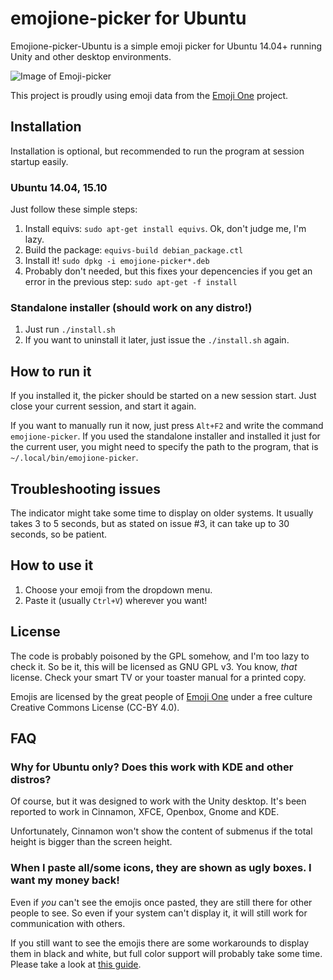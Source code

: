 # emojione-picker for Ubuntu

Emojione-picker-Ubuntu is a simple emoji picker for Ubuntu 14.04+ running Unity and other desktop environments.

![Image of Emoji-picker](https://raw.githubusercontent.com/gentakojima/emojione-picker-ubuntu/master/screenshot.png)

This project is proudly using emoji data from the [Emoji One](http://emojione.com/) project.

## Installation

Installation is optional, but recommended to run the program at session startup easily. 

### Ubuntu 14.04, 15.10

Just follow these simple steps:

  1. Install equivs: `sudo apt-get install equivs`. Ok, don't judge me, I'm lazy.
  2. Build the package: `equivs-build debian_package.ctl`
  3. Install it! `sudo dpkg -i emojione-picker*.deb`
  4. Probably don't needed, but this fixes your depencencies if you get an error in the previous step: `sudo apt-get -f install`

### Standalone installer (should work on any distro!)

  1. Just run `./install.sh`
  2. If you want to uninstall it later, just issue the `./install.sh` again.

## How to run it

If you installed it, the picker should be started on a new session start. Just close your current session, and start it again.

If you want to manually run it now, just press `Alt+F2` and write the command `emojione-picker`. If you used the standalone installer and installed it just for the current user, you might need to specify the path to the program, that is `~/.local/bin/emojione-picker`.

## Troubleshooting issues

The indicator might take some time to display on older systems. It usually takes 3 to 5 seconds, but as stated on issue #3, it can take up to 30 seconds, so be patient.

## How to use it

  1. Choose your emoji from the dropdown menu.
  2. Paste it (usually `Ctrl+V`) wherever you want!

## License

The code is probably poisoned by the GPL somehow, and I'm too lazy to check it. So be it, this will be licensed as GNU GPL v3. You know, *that* license. Check your smart TV or your toaster manual for a printed copy.

Emojis are licensed by the great people of [Emoji One](http://emojione.com/) under a free culture Creative Commons License (CC-BY 4.0).

## FAQ

### Why for Ubuntu only? Does this work with KDE and other distros?

Of course, but it was designed to work with the Unity desktop. It's been reported to work in Cinnamon, XFCE, Openbox, Gnome and KDE. 

Unfortunately, Cinnamon won't show the content of submenus if the total height is bigger than the screen height.

### When I paste all/some icons, they are shown as ugly boxes. I want my money back!

Even if *you*  can't see the emojis once pasted, they are still there for other people to see. So even if your system can't display it, it will still work for communication with others.

If you still want to see the emojis there are some workarounds to display them in black and white, but full color support will probably take some time. Please take a look at [this guide](http://www.omgubuntu.co.uk/2014/11/see-install-use-emoji-symbols-ubuntu-linux).
